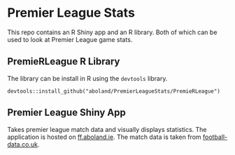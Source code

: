 Premier League Stats
================

<!-- README.md is generated from README.Rmd. Please edit that file -->

This repo contains an R Shiny app and an R library. Both of which can be
used to look at Premier League game stats.

## PremieRLeague R Library

The library can be install in R using the `devtools` library.

    devtools::install_github("aboland/PremierLeagueStats/PremieRLeague")

## Premier League Shiny App

Takes premier league match data and visually displays statistics. The
application is hosted on [ff.aboland.ie](http://ff.aboland.ie/). The
match data is taken from
[football-data.co.uk](http://www.football-data.co.uk).

